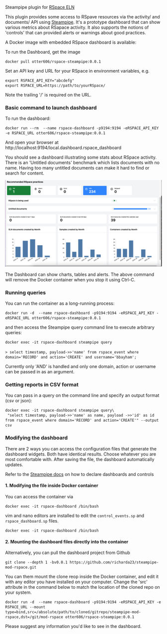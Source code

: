 Steampipe plugin for [RSpace ELN](https://www.researchspace.com)

This plugin provides some access to RSpave resources via the activity/ and documents/ API using  [Steampipe](https://steampipe.io). It's a prototype dashboard that can show various metrics about RSapace activity. It also supports the notions of 'controls' that can
provided alerts or warnings about good practices.

A Docker image with embedded RSpace dashboard is available:

To run the Dashboard, get the image

    docker pull otter606/rspace-steampipe:0.0.1

Set an API key and URL for your RSpace in environment variables, e.g.

    export RSPACE_API_KEY="abcdefg"
    export RSPACE_URL=https://path/to/yourRSpace/

Note the trailing '/' is required on the URL.

### Basic command to launch dashboard

To run the dashboard:

    docker run --rm  --name rspace-dashboard -p9194:9194 -eRSPACE_API_KEY -e RSPACE_URL otter606/rspace-steampipe:0.0.1 

And open your browser at http://localhost:9194/local.dashboard.rspace_dashboard

You should see a dashboard illustrating some stats about RSpace activity. There is an  'Untitled documents' benchmark which lists documents with no name. Having too many untitled documents can make it hard to find or search for content.

![docs/RSpaceDashboard.png](docs/RSpaceDashboard.png)

The Dashboard can show charts, tables and alerts.
The above command will remove the Docker container when you stop it using Ctrl-C.

### Running queries

You can run the container as a long-running process:

    docker run -d  --name rspace-dashboard -p9194:9194 -eRSPACE_API_KEY -eRSPACE_URL otter606/rspace-steampipe:0.0.1

and then access the Steampipe query command line to execute arbitrary queries:

    docker exec -it rspace-dashboard steampipe query 

    > select timestamp, payload->>'name' from rspace_event where domain='RECORD' and action='CREATE' and username='bbayham';

Currently only 'AND' is handled and only one domain, action or username can be passed in as an argument.

### Getting reports in CSV format

You can pass in a query on the command line and specify an output format (csv or json):

    docker exec -it rspace-dashboard steampipe query\
     "select timestamp, payload->>'name' as name, payload ->>'id' as id from rspace_event where domain='RECORD' and action='CREATE'" --output csv

### Modifying the dashboard

There are 2 ways you can access the configuration files that generate the dashboard widgets. Both have identical results. Choose whatever you are most comfortable with. After saving the file, the dashboard automatically updates.

Refer to the [Steampipe docs](https://steampipe.io/docs/mods/writing-dashboards) on how to declare dashboards and controls

#### 1. Modifying the file inside Docker container

You can access the container via

    docker exec -it rspace-dashboard /bin/bash

 vim and nano editors are installed to edit the `control_events.sp` and `rspace_dashboard.sp` files.

    docker exec -it rspace-dashboard /bin/bash

#### 2. Mounting the dashboard files directly into the container

Alternatively, you can pull the dashboard project from Github

    git clone --depth 1 -bv0.0.1 https://github.com/richarda23/steampipe-mod-rspace.git

You can them mount the clone reop inside the Docker container, and edit it with any editor you have installed on your computer. Change the 'src' attribute in the command below to match the location of the cloned repo on your  system.
 
    docker run -d  --name rspace-dashboard -p9194:9194 -eRSPACE_API_KEY -e RSPACE_URL --mount type=bind,src=/absolute/path/to/cloned/gitrepo/steampipe-mod-rspace,dst=/git/mod-rspace otter606/rspace-steampipe:0.0.1

Please suggest any information you'd like to see in the dashboard. 

    
